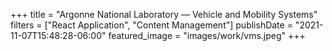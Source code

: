 +++
title = "Argonne National Laboratory — Vehicle and Mobility Systems"
filters = ["React Application", "Content Management"]
publishDate = "2021-11-07T15:48:28-06:00"
featured_image = "images/work/vms.jpeg"
+++
